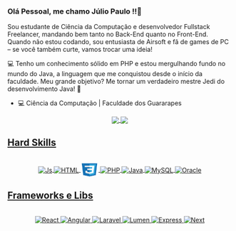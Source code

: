### Olá Pessoal, me chamo Júlio Paulo !!👋

Sou estudante de Ciência da Computação e desenvolvedor Fullstack Freelancer, mandando bem tanto no Back-End quanto no Front-End. Quando não estou codando, sou entusiasta de Airsoft e fã de games de PC – se você também curte, vamos trocar uma ideia!

💻 Tenho um conhecimento sólido em PHP e estou mergulhando fundo no mundo do Java, a linguagem que me conquistou desde o início da faculdade. Meu grande objetivo? Me tornar um verdadeiro mestre Jedi do desenvolvimento Java! 🚀

- 💻 Ciência da Computação | Faculdade dos Guararapes

<div align="center">
  <a href="https://github.com/JPFerreira96">
  <img align="center" height="180em" src="https://github-readme-stats.vercel.app/api?username=JPFerreira96&show_icons=true&theme=dracula&include_all_commits=true&count_private=true"/>
  <img align="center" height="180em" src="https://github-readme-stats.vercel.app/api/top-langs/?username=JPFerreira96&layout=compact&langs_count=7&theme=dracula"/>
</div>

## Hard Skills
<div align="center" style="display: inline_block"><br>
    <img align="center" alt="Js" height="30" width="40" src="https://cdn.jsdelivr.net/gh/devicons/devicon/icons/javascript/javascript-original.svg">
    <img align="center" alt="HTML" height="30" width="40" src="https://cdn.jsdelivr.net/gh/devicons/devicon/icons/html5/html5-original.svg">
    <img align="center" alt="CSS" height="30" width="40" src="https://raw.githubusercontent.com/devicons/devicon/master/icons/css3/css3-original.svg">
    <img align="center" alt="PHP" height="30" width="40" src="https://cdn.jsdelivr.net/gh/devicons/devicon/icons/php/php-original.svg">
    <img align="center" alt="Java"  height="30" width="40" src="https://cdn.jsdelivr.net/gh/devicons/devicon/icons/java/java-original.svg">
    <img align="center" alt="MySQL"  height="30" width="40" src="https://cdn.jsdelivr.net/gh/devicons/devicon/icons/mysql/mysql-original-wordmark.svg">
    <img align="center" alt="Oracle"  height="30" width="40" src="https://cdn.jsdelivr.net/gh/devicons/devicon/icons/oracle/oracle-original.svg">
</div>

## Frameworks e Libs
<div align="center" style="display: inline_block"><br>
    <img alt="React" height="30" width="40" src="https://cdn.jsdelivr.net/gh/devicons/devicon/icons/react/react-original.svg" />
    <img alt="Angular" height="30" width="40" src="https://cdn.jsdelivr.net/gh/devicons/devicon/icons/angular/angular-original.svg" />
    <img alt="Laravel" height="30" width="40" src="https://cdn.jsdelivr.net/gh/devicons/devicon/icons/laravel/laravel-original.svg" />  
    <img alt="Lumen" height="30" width="40" src="https://cdn.jsdelivr.net/gh/devicons/devicon/icons/lumen/lumen-original.svg" />
    <img alt="Express"  height="30" width="40" src="https://cdn.jsdelivr.net/gh/devicons/devicon/icons/express/express-original.svg">
    <img alt="Next"  height="30" width="40" src="https://cdn.jsdelivr.net/gh/devicons/devicon/icons/next/next-original.svg">
</div>
    
  
